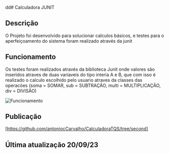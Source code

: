 dd# Calculadora JUNIT

## Descrição
O Projeto foi desenvolvido para solucionar calculos básicos, e testes para o aperfeiçoamento do sistema foram realizado através da junit

## Funcionamento
Os testes foram realizados através da biblioteca Junit onde valores são inseridos atraves de duas variaveis do tipo interia A e B, que com isso é realizado o calculo escolhido pelo usuario atraves da classes das operacões (soma = SOMAR, sub = SUBTRAÇÃO, multi = MULTIPLICAÇÃO, div = DIVISÃO)


![Funcionamento]((https://github.com/antoniocCarvalho/CalculadoraTQS/blob/third/CalculadoraTQS-third/Third.png))

## Publicação
[https://github.com/antoniocCarvalho/CalculadoraTQS/tree/second]
## Última atualização 20/09/23
